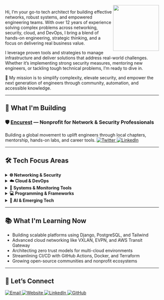 <img src="https://media.giphy.com/media/tP0T8nA2sRlqKvYjg6/giphy.gif" width="150px" align="right" />

Hi, I’m your go-to tech architect for building effective networks, robust systems, and empowered engineering teams. With over 12 years of experience solving complex problems across networking, security, cloud, and DevOps, I bring a blend of hands-on engineering, strategic thinking, and a focus on delivering real business value.

I leverage proven tools and strategies to manage infrastructure and deliver solutions that address real-world challenges. Whether it’s implementing strong security measures, mentoring new engineers, or tackling tough technical problems, I’m ready to dive in.

🎯 My mission is to simplify complexity, elevate security, and empower the next generation of engineers through community, automation, and accessible knowledge.

---

## 🚀 What I'm Building

### 🛡️ [Encurest](https://www.encurest.com) — Nonprofit for Network & Security Professionals  
Building a global movement to uplift engineers through local chapters, mentorship, hands-on labs, and career tools. <a href="https://twitter.com/encurest">
  <img src="https://img.icons8.com/color/28/000000/twitter--v1.png" alt="Twitter"/> </a> <a href="https://www.linkedin.com/company/encurest">
  <img src="https://img.icons8.com/color/28/000000/linkedin.png" alt="LinkedIn"/> </a>

---

## 🛠 Tech Focus Areas

<details>
  <summary><strong>🌐 Networking & Security</strong></summary>
  <ul>
    <li>Cisco Firepower, ASA, FMC, ISE, Duo MFA, Check Point, Meraki</li>
    <li>VPN (IPSec, SSL), NAT/PAT, ACLs, Zero Trust, SASE</li>
    <li>BGP, OSPF, EIGRP, VLANs, Port Security, MACsec, STP, HSRP, LACP</li>
    <li>Hybrid Cloud Security, Segmentation, Policy Enforcement, TACACS, RADIUS</li>
  </ul>
</details>

<details>
  <summary><strong>☁️ Cloud & DevOps</strong></summary>
  <ul>
    <li>AWS (EC2, Lambda, S3, VPC, CloudFront, Route 53, Transit Gateway)</li>
    <li>Azure Virtual Network, Direct Connect, CloudFormation, ARM Templates</li>
    <li>Terraform, Docker, Jenkins, GitHub Actions, Kubernetes (KCNA), OpenShift</li>
    <li>CI/CD pipelines, GitOps, Infrastructure as Code, Secrets Management</li>
    <li>SonarQube, Ansible, bash/shell scripting, observability and compliance automation</li>
  </ul>
</details>

<details>
  <summary><strong>🐧 Systems & Monitoring Tools</strong></summary>
  <ul>
    <li>Linux (Ubuntu, RHEL, Kali), Windows Server, macOS</li>
    <li>VMware ESXi, Proxmox, Hyper-V, Active Directory, DNS, DHCP, SCCM</li>
    <li>Wireshark, tcpdump, NetFlow, SNMP, CloudWatch</li>
    <li>Jira, Confluence, Git, Visual Studio Code, Figma</li>
    <li>SonarQube, log parsers, custom telemetry/reporting tools</li>
  </ul>
</details>

<details>
  <summary><strong>💻 Programming & Frameworks</strong></summary>
  <ul>
    <li>Python, JavaScript, PHP, Bash, SQL, TypeScript, C++, C#</li>
    <li>Django, Flask, Angular, Laravel, Express.js, FastAPI, ASP.NET</li>
    <li>REST APIs, full-stack apps, CLI tooling, log parsing, automation scripts</li>
  </ul>
</details>

<details>
  <summary><strong>🧠 AI & Emerging Tech</strong></summary>
  <ul>
    <li>Prompt Engineering, Generative AI Blue & Green Belts @Cisco</li>
    <li>LLMs, Hugging Face, PyTorch, TensorFlow</li>
    <li>Data Privacy, ML Pipelines, secure AI deployment models</li>
  </ul>
</details>

---

## 📚 What I'm Learning Now

- Building scalable platforms using Django, PostgreSQL, and Tailwind  
- Advanced cloud networking like VXLAN, EVPN, and AWS Transit Gateway  
- Architecting zero trust models for multi-cloud environments  
- Streamlining CI/CD with GitHub Actions, Docker, and Terraform  
- Growing open-source communities and nonprofit ecosystems  

---

## 🤝 Let’s Connect

<a href="mailto:jay@jayponce.com">
  <img src="https://img.icons8.com/fluency/28/000000/apple-mail.png" alt="Email"/>
</a>
<a href="https://www.jayponce.com">
  <img src="https://img.icons8.com/color/28/000000/internet.png" alt="Website"/>
</a>
<a href="https://www.linkedin.com/in/jayponce">
  <img src="https://img.icons8.com/color/28/000000/linkedin.png" alt="LinkedIn"/>
</a>
<a href="https://github.com/encurest">
  <img src="https://img.icons8.com/fluency/28/000000/github.png" alt="GitHub"/>
</a>
